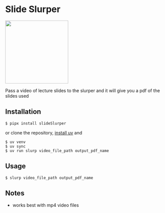 # Slide Slurper

<img src="https://3.bp.blogspot.com/-HpALEpUJ15E/VPN6m4oD5lI/AAAAAAAAOLE/GFmlj4TWE6w/s1600/slurp-through-a-straw.jpg" width="200">

Pass a video of lecture slides to the slurper and it will give you a pdf of the slides used

## Installation

```
$ pipx install slideSlurper
```

or clone the repository, [install uv](https://docs.astral.sh/uv/getting-started/installation/) and

```
$ uv venv
$ uv sync
$ uv run slurp video_file_path output_pdf_name
```

## Usage

```
$ slurp video_file_path output_pdf_name
```

## Notes

- works best with mp4 video files
